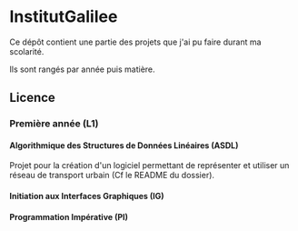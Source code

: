 # InstitutGalilee

Ce dépôt contient une partie des projets que j'ai pu faire durant ma scolarité.

Ils sont rangés par année puis matière.

## Licence

### Première année (L1)

#### Algorithmique des Structures de Données Linéaires (ASDL)
Projet pour la création d'un logiciel permettant de représenter et utiliser un réseau de transport urbain (Cf le README du dossier). 

#### Initiation aux Interfaces Graphiques (IG)

#### Programmation Impérative (PI)
